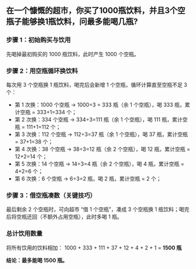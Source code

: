## 在一个慷慨的超市，你买了1000瓶饮料，并且3个空瓶子能够换1瓶饮料，问最多能喝几瓶?

### 步骤 1：初始购买与饮用

先喝掉最初购买的 1000 瓶饮料，此时产生 1000 个空瓶。

### 步骤 2：用空瓶循环换饮料

每次用 3 个空瓶换 1 瓶饮料，喝完后会新增 1 个空瓶，循环计算直至空瓶不足 3 个：

- 第 1 次换：1000 个空瓶 → 1000÷3 = 333 瓶（余 1 个空瓶），喝 333 瓶，累计空瓶 = 333+1=334 个；
- 第 2 次换：334 个空瓶 → 334÷3=111 瓶（余 1 个空瓶），喝 111 瓶，累计空瓶 = 111+1=112 个；
- 第 3 次换：112 个空瓶 → 112÷3=37 瓶（余 1 个空瓶），喝 37 瓶，累计空瓶 = 37+1=38 个；
- 第 4 次换：38 个空瓶 → 38÷3=12 瓶（余 2 个空瓶），喝 12 瓶，累计空瓶 = 12+2=14 个；
- 第 5 次换：14 个空瓶 → 14÷3=4 瓶（余 2 个空瓶），喝 4 瓶，累计空瓶 = 4+2=6 个；
- 第 6 次换：6 个空瓶 → 6÷3=2 瓶，喝 2 瓶，累计空瓶 = 2 个；

### 步骤 3：借空瓶凑数（关键技巧）

最后剩余 2 个空瓶时，可向超市 “借 1 个空瓶”，凑成 3 个空瓶换 1 瓶饮料；喝完后将空瓶还回（不额外占用空瓶），此时多喝 1 瓶。

### 总计饮用数量

将所有饮用的饮料相加：
1000 + 333 + 111 + 37 + 12 + 4 + 2 + 1 = **1500 瓶**

**结论：最多能喝 1500 瓶。**
